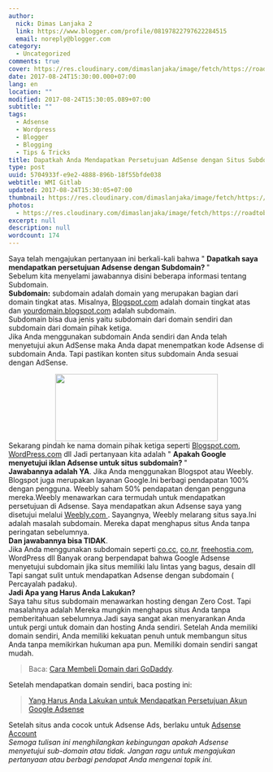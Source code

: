 ```yaml
---
author:
  nick: Dimas Lanjaka 2
  link: https://www.blogger.com/profile/08197822797622284515
  email: noreply@blogger.com
category:
  - Uncategorized
comments: true
cover: https://res.cloudinary.com/dimaslanjaka/image/fetch/https://roadtoblogging.com/wp-content/uploads/2013/01/Adsense-Account-With-Subdomain-1.png?w=730&ssl=1
date: 2017-08-24T15:30:00.000+07:00
lang: en
location: ""
modified: 2017-08-24T15:30:05.089+07:00
subtitle: ""
tags:
  - Adsense
  - Wordpress
  - Blogger
  - Blogging
  - Tips & Tricks
title: Dapatkah Anda Mendapatkan Persetujuan AdSense dengan Situs Subdomain?
type: post
uuid: 5704933f-e9e2-4888-896b-18f55bfde038
webtitle: WMI Gitlab
updated: 2017-08-24T15:30:05+07:00
thumbnail: https://res.cloudinary.com/dimaslanjaka/image/fetch/https://roadtoblogging.com/wp-content/uploads/2013/01/Adsense-Account-With-Subdomain-1.png?w=730&ssl=1
photos:
  - https://res.cloudinary.com/dimaslanjaka/image/fetch/https://roadtoblogging.com/wp-content/uploads/2013/01/Adsense-Account-With-Subdomain-1.png?w=730&ssl=1
excerpt: null
description: null
wordcount: 174
---
```


<p>Saya telah mengajukan pertanyaan ini berkali-kali bahwa &quot; <strong> Dapatkah saya mendapatkan persetujuan Adsense dengan Subdomain? </strong> &quot;<br>Sebelum kita menyelami jawabannya disini beberapa informasi tentang Subdomain.<br><strong>Subdomain:</strong> subdomain adalah domain yang merupakan bagian dari domain tingkat atas. Misalnya, <a href="//webmanajemen.com/page/safelink.html?url=aHR0cDovL0Jsb2dzcG90LmNvbQ==" target="_blank" rel="nofollow noopener">Blogspot.com</a> adalah domain tingkat atas dan <a href="//webmanajemen.com/page/safelink.html?url=aHR0cDovL3lvdXJkb21haW4uYmxvZ3Nwb3QuY29t" target="_blank" rel="nofollow noopener">yourdomain.blogspot.com</a> adalah subdomain.<br>Subdomain bisa dua jenis yaitu subdomain dari domain sendiri dan subdomain dari domain pihak ketiga.<br>Jika Anda menggunakan subdomain Anda sendiri dan Anda telah menyetujui akun AdSense maka Anda dapat menempatkan kode Adsense di subdomain Anda. Tapi pastikan konten situs subdomain Anda sesuai dengan AdSense.<br></p><div class="separator" style="clear: both; text-align: center;"><a href="//webmanajemen.com/page/safelink.html?url=aHR0cDovL3Jlcy5jbG91ZGluYXJ5LmNvbS9kaW1hc2xhbmpha2EvaW1hZ2UvZmV0Y2gvaHR0cHM6Ly9yb2FkdG9ibG9nZ2luZy5jb20vd3AtY29udGVudC91cGxvYWRzLzIwMTMvMDEvQWRzZW5zZS1BY2NvdW50LVdpdGgtU3ViZG9tYWluLTEucG5nP3c9NzMwJnNzbD0x" imageanchor="1" style="margin-left: 1em; margin-right: 1em;" rel="nofollow noopener" target="_blank"><img border="0" data-original-height="300" data-original-width="730" height="132" src="https://res.cloudinary.com/dimaslanjaka/image/fetch/https://roadtoblogging.com/wp-content/uploads/2013/01/Adsense-Account-With-Subdomain-1.png?w=730&amp;ssl=1" width="320"></a></div>Sekarang pindah ke nama domain pihak ketiga seperti <a href="//webmanajemen.com/page/safelink.html?url=aHR0cDovL0Jsb2dzcG90LmNvbQ==" target="_blank" rel="nofollow noopener">Blogspot.com</a>, <a href="//webmanajemen.com/page/safelink.html?url=aHR0cDovL1dvcmRQcmVzcy5jb20=" target="_blank" rel="nofollow noopener">WordPress.com</a> dll Jadi pertanyaan kita adalah &quot; <strong> Apakah Google menyetujui iklan Adsense untuk situs subdomain? </strong> &quot;<br><strong>Jawabannya adalah YA</strong>. Jika Anda menggunakan Blogspot atau Weebly. Blogspot juga merupakan layanan Google.Ini berbagi pendapatan 100% dengan pengguna. Weebly saham 50% pendapatan dengan pengguna mereka.Weebly menawarkan cara termudah untuk mendapatkan persetujuan di Adsense. Saya mendapatkan akun Adsense saya yang disetujui melalui <a href="//webmanajemen.com/page/safelink.html?url=aHR0cHM6Ly90cmFuc2xhdGUuZ29vZ2xldXNlcmNvbnRlbnQuY29tL3RyYW5zbGF0ZV9jP2RlcHRoPTEmbnY9MSZydXJsPXRyYW5zbGF0ZS5nb29nbGUuY29tJnNsPWF1dG8mc3A9bm10NCZ0bD1pZCZ1PWh0dHA6Ly93d3cuc2hhcmVhc2FsZS5jb20vci5jZm0lM0ZCJTNEMzU4NTA0JTI2VSUzRDkyODYxMiUyNk0lM0QzNzcyMyUyNnVybGxpbmslM0QmdXNnPUFMa0pyaGlJa0FKQUZvb0pQYmhaZkdGNTF0czNTU2JPRFE=" rel="nofollow noopener" target="_blank"> Weebly.com </a>. Sayangnya, Weebly melarang situs saya.Ini adalah masalah subdomain. Mereka dapat menghapus situs Anda tanpa peringatan sebelumnya.<br><strong>Dan jawabannya bisa TIDAK</strong>.<br>Jika Anda menggunakan subdomain seperti <a href="//webmanajemen.com/page/safelink.html?url=aHR0cDovL2NvLmNj" target="_blank" rel="nofollow noopener">co.cc</a>, <a href="//webmanajemen.com/page/safelink.html?url=aHR0cDovL2NvLm5y" target="_blank" rel="nofollow noopener">co.nr</a>, <a href="//webmanajemen.com/page/safelink.html?url=aHR0cDovL2ZyZWVob3N0aWEuY29t" target="_blank" rel="nofollow noopener">freehostia.com</a>, WordPress dll Banyak orang berpendapat bahwa Google Adsense menyetujui subdomain jika situs memiliki lalu lintas yang bagus, desain dll Tapi sangat sulit untuk mendapatkan Adsense dengan subdomain ( Percayalah padaku). <br><strong>Jadi Apa yang Harus Anda Lakukan?</strong><br>Saya tahu situs subdomain menawarkan hosting dengan Zero Cost. Tapi     masalahnya adalah Mereka mungkin menghapus situs Anda tanpa pemberitahuan     sebelumnya.Jadi saya sangat akan menyarankan Anda untuk pergi untuk domain     dan hosting Anda sendiri. Setelah Anda memiliki domain sendiri, Anda     memiliki kekuatan penuh untuk membangun situs Anda tanpa memikirkan hukuman     apa pun. Memiliki domain sendiri sangat mudah. <br><blockquote class="tr_bq">Baca: <a href="//webmanajemen.com/page/safelink.html?url=aHR0cHM6Ly93ZWItbWFuYWplbWVuLmJsb2dzcG90LmNvbS9wL3NlYXJjaC5odG1sP3E9Q2FyYStNZW1iZWxpK0RvbWFpbitNdXJhaA==" target="_blank" title="Beli Domain dari GoDaddy" rel="nofollow noopener"> Cara Membeli Domain dari GoDaddy</a>.</blockquote>Setelah mendapatkan domain sendiri, baca posting ini:  <br><blockquote class="tr_bq"><a href="//webmanajemen.com/page/safelink.html?url=aHR0cHM6Ly93ZWItbWFuYWplbWVuLmJsb2dzcG90LmNvbS9wL3NlYXJjaC5odG1sP3E9TWVuZGFwYXRrYW4rUGVyc2V0dWp1YW4rQWRzZW5zZQ==" target="_blank" rel="nofollow noopener"> Yang Harus Anda Lakukan untuk Mendapatkan Persetujuan Akun Google Adsense </a></blockquote>Setelah situs anda cocok untuk Adsense Ads, berlaku untuk <a href="//webmanajemen.com/page/safelink.html?url=aHR0cDovL3d3dy5nb29nbGUuY29tL2Fkc2Vuc2UmdXNnPUFMa0pyaGlXcnU5QlRRcVpJMGpmSGxhMlRqaWZJcFAyanc=" rel="nofollow noopener" target="_blank"> Adsense Account </a><br><em> Semoga tulisan ini menghilangkan kebingungan apakah Adsense menyetujui sub-domain atau tidak. </em> <em> Jangan ragu untuk mengajukan pertanyaan atau berbagi pendapat Anda mengenai topik ini. </em>
